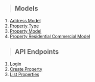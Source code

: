 > ## Models
1. [Address Model](./requirements/models/address-model.md)
2. [Property Type](./requirements/models/property-type.md)
3. [Property Model](./requirements/models/property-model.md)
4. [Property Residential Commercial Model](./requirements/models/property-residential-commercial-model.md)

> ## API Endpoints

1. [Login](./requirements/login.md)
2. [Create Property](./requirements/add-property.md)
3. [List Properties](./requirements/load-properties.md)